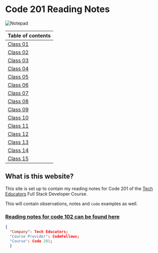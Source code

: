 # Code 201 Reading Notes

![Notepad](https://images.unsplash.com/photo-1517842645767-c639042777db?ixlib=rb-1.2.1&ixid=MnwxMjA3fDB8MHxwaG90by1wYWdlfHx8fGVufDB8fHx8&auto=format&fit=crop&w=2070&q=80)

|Table of contents|
|-----------------|
|[Class 01]()|
|[Class 02]()|
|[Class 03]()|
|[Class 04]()|
|[Class 05]()|
|[Class 06]()|
|[Class 07]()|
|[Class 08]()|
|[Class 09]()|
|[Class 10]()|
|[Class 11]()|
|[Class 12]()|
|[Class 13]()|
|[Class 14]()|
|[Class 15]()|

## What is this website?

This site is set up to contain my reading notes for Code 201 of the [Tech Educators](https://techeducators.co.uk/) Full Stack Developer Course.

This will contain observations, notes and `code` examples as well.

### [Reading notes for code 102 can be found here](https://r-saunders.github.io/reading-notes/)
```json
{
  "Company": Tech Educators;
  "Course Provider": CodeFellows;
  "Course": Code 201;
  }
```
